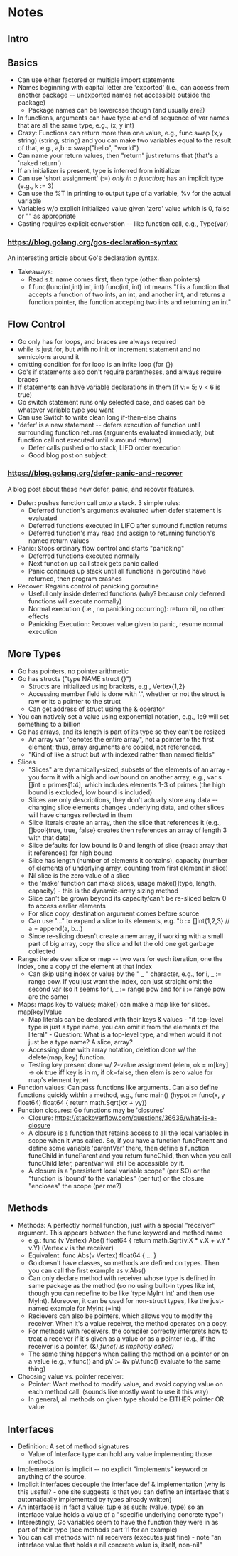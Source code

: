 # Notes

## Intro

## Basics
- Can use either factored or multiple import statements
- Names beginning with capital letter are 'exported' (i.e., can access from another package -- unexported names not accessible outside the package)
    * Package names can be lowercase though (and usually are?)
- In functions, arguments can have type at end of sequence of var names that are all the same type, e.g., (x, y int) 
- Crazy: Functions can return more than one value, e.g., func swap (x,y string) (string, string) and you can make two variables equal to the result of that, e.g., a,b := swap("hello", "world")
- Can name your return values, then "return" just returns that (that's a 'naked return')
- If an initializer is present, type is inferred from initializer 
- Can use 'short assignment' (:=) *only in a function*; has an implicit type (e.g., k := 3)
- Can use the %T in printing to output type of a variable, %v for the actual variable
- Variables w/o explicit initialized value given 'zero' value which is 0, false or "" as appropriate
- Casting requires explicit converstion -- like function call, e.g., Type(var)

### https://blog.golang.org/gos-declaration-syntax 
An interesting article about Go's declaration syntax. 
- Takeaways:
    * Read s.t. name comes first, then type (other than pointers)
    * f func(func(int,int) int, int) func(int, int) int means "f is a function that accepts a function of two ints, an int, and another int, and returns a function pointer, the function accepting two ints and returning an int"

## Flow Control
- Go only has for loops, and braces are always required
- while is just for, but with no init or increment statement and no semicolons around it 
- omitting condition for for loop is an infite loop (for {})
- Go's if statements also don't require parantheses, and always require braces
- If statements can have variable declarations in them (if v:= 5; v < 6 is true)
- Go switch statement runs only selected case, and cases can be whatever variable type you want
- Can use Switch to write clean long if-then-else chains
- 'defer' is a new statement -- defers execution of function until surrounding function returns (arguments evaluated immediatly, but function call not executed until surround returns)
    * Defer calls pushed onto stack, LIFO order execution
    * Good blog post on subject: 

### https://blog.golang.org/defer-panic-and-recover
A blog post about these new defer, panic, and recover features.
- Defer: pushes function call onto a stack. 3 simple rules:
    * Deferred function's arguments evaluated when defer statement is evaluated
    * Deferred functions executed in LIFO after surround function returns
    * Deferred function's may read and assign to returning function's named return values
- Panic: Stops ordinary flow control and starts "panicking"
    * Deferred functions executed normally
    * Next function up call stack gets panic called
    * Panic continues up stack until all functions in goroutine have returned, then program crashes
- Recover: Regains control of panicking goroutine
    * Useful only inside deferred functions (why? because only deferred functions will execute normally)
    * Normal execution (i.e., no panicking occurring): return nil, no other effects
    * Panicking Execution: Recover value given to panic, resume normal execution

## More Types
- Go has pointers, no pointer arithmetic 
- Go has structs ("type NAME struct {}")
    * Structs are initialized using brackets, e.g., Vertex{1,2}
    * Accessing member field is done with '.', whether or not the struct is raw or its a pointer to the struct
    * Can get address of struct using the & operator
- You can natively set a value using exponential notation, e.g., 1e9 will set something to a billion
- Go has arrays, and its length is part of its type so they can't be resized
    * An array var "denotes the entire array", not a pointer to the first element; thus, array arguments are copied, not referenced.
    * "Kind of like a struct but with indexed rather than named fields"
- Slices 
    * "Slices" are dynamically-sized, subsets of the elements of an array - you form it with a high and low bound on another array, e.g., var s []int = primes[1:4], which includes elements 1-3 of primes (the high bound is excluded, low bound is included)
    * Slices are only descriptions, they don't actually store any data -- changing slice elements changes underlying data, and other slices will have changes reflected in them
    * Slice literals create an array, then the slice that references it (e.g., []bool{true, true, false} creates then references an array of length 3 with that data)
    * Slice defaults for low bound is 0 and length of slice (read: array that it references) for high bound
    * Slice has length (number of elements it contains), capacity (number of elements of underlying array, counting from first element in slice)
    * Nil slice is the zero value of a slice
    * the 'make' function can make slices, usage make([]type, length, capacity) - this is the dynamic-array sizing method
    * Slice can't be grown beyond its capacity/can't be re-sliced below 0 to access earlier elements
    * For slice copy, destination argument comes before source
    * Can use "..." to expand a slice to its elements, e.g. "b := []int{1,2,3} // a = append(a, b...)
    * Since re-slicing doesn't create a new array, if working with a small part of big array, copy the slice and let the old one get garbage collected
- Range: iterate over slice or map -- two vars for each iteration, one the index, one a copy of the element at that index
    * Can skip using index or value by the " _ " character, e.g., for i, _ := range pow. If you just want the index, can just straight omit the second var (so it seems for i, _ := range pow and for i := range pow are the same)
- Maps: maps key to values; make() can make a map like for slices. map[key]Value
    * Map literals can be declared with their keys & values - "if top-level type is just a type name, you can omit it from the elements of the literal" - Question: What is a top-level type, and when would it not just be a type name? A slice, array?
    * Accessing done with array notation, deletion done w/ the delete(map, key) function.
    * Testing key present done w/ 2-value assignment (elem, ok = m[key] -> ok true iff key is in m, if ok=false, then elem is zero value for map's element type)
- Function values: Can pass functions like arguments. Can also define functions quickly within a method, e.g., func main() {hypot := func(x, y float64) float64 { return math.Sqrt(x*x + y*y)}
- Function closures: Go functions may be 'closures'
    * Closure: https://stackoverflow.com/questions/36636/what-is-a-closure
    * A closure is a function that retains access to all the local variables in scope when it was called. So, if you have a function funcParent and define some variable 'parentVar' there, then define a function funcChild in funcParent and you return funcChild, then when you call funcChild later, parentVar will still be accessible by it.
    * A closure is a "persistent local variable scope" (per SO) or the "function is 'bound' to the variables" (per tut) or the closure "encloses" the scope (per me?) 

## Methods

- Methods: A perfectly normal function, just with a special "receiver" argument. This appears between the func keyword and method name
    * e.g.: func (v Vertex) Abs() float64 { return math.Sqrt(v.X * v.X + v.Y * v.Y) (Vertex v is the receiver)
    * Equivalent: func Abs(v Vertex) float64 { ... }
    * Go doesn't have classes, so methods are defined on types. Then you can call the first example as v.Abs()
    * Can only declare method with receiver whose type is defined in same package as the method (so no using built-in types like int, though you can redefine to be like 'type MyInt int' and then use MyInt). Moreover, it can be used for non-struct types, like the just-named example for MyInt (=int)
    * Recievers can also be pointers, which allows you to modify the receiver. When it's a value receiver, the method operates on a copy.
    * For methods with receivers, the compiler correctly interprets how to treat a receiver if it's given as a value or as a pointer (e.g., if the receiver is a pointer, (&<var>).func() is implicitly called)
    * The same thing happens when calling the method on a pointer or on a value (e.g., v.func() and pV := &v pV.func() evaluate to the same thing)
- Choosing value vs. pointer receiver:
    * Pointer: Want method to modify value, and avoid copying value on each method call. (sounds like mostly want to use it this way)
    * In general, all methods on given type should be EITHER pointer OR value

## Interfaces

- Definition: A set of method signatures
    * Value of Interface type can hold any value implementing those methods
- Implementation is implicit -- no explicit "implements" keyword or anything of the source. 
- Implicit interfaces decouple the interface def & implementation (why is this useful? - one site suggests is that you can define an interfaec that's automatically implemented by types already written)
- An interface is in fact a value: tuple as such: (value, type) so an interface value holds a value of a "specific underlying concrete type")
- Interestingly, Go variables seem to have the function they were in as part of their type (see methods part 11 for an example)
- You can call methods with nil receivers (executes just fine) - note "an interface value that holds a nil concrete value is, itself, non-nil"
